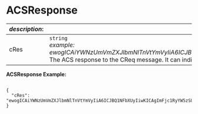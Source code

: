 
# ACSResponse

| *description*: | *Encapsulates response data from the ACS.*| 
|----|----|
| cRes |  ``` string ```   <br/> *example: ewogICAiYWNzUmVmZXJlbmNlTnVtYmVyIiA6ICJBQ1NFbXUyIiwKICAgImFjc1RyYW5zSUQiIDogIjAwMDAwMDAwLTAwMDUtNWE1YS04MDAwLTAxNmZhNTU2MzgzMiIsCiAgICJtZXNzYWdlVHlwZSIgOiAiQ1JlcyIsCiAgICJtZXNzYWdlVmVyc2lvbiIgOiAiMi4xLjAiLAogICAidGhyZWVEU1NlcnZlclRyYW5zSUQiIDogImRlZjlmYmQ4LWY5MzUtNWM3Mi04MDAwLTAwMDAwMDA4MjllZCIsCiAgICJ0cmFuc1N0YXR1cyIgOiAiWSIKfQ*  <br/> The ACS response to the CReq message. It can indicate the result of cardholder authentication or, in the case of an app-based model, also signal that further cardholder interaction is required to complete the authentication.|


**ACSResponse Example:**

```{r}

{
  "cRes": "ewogICAiYWNzUmVmZXJlbmNlTnVtYmVyIiA6ICJBQ1NFbXUyIiwKICAgImFjc1RyYW5zSUQiIDogIjAwMDAwMDAwLTAwMDUtNWE1YS04MDAwLTAxNmZhNTU2MzgzMiIsCiAgICJtZXNzYWdlVHlwZSIgOiAiQ1JlcyIsCiAgICJtZXNzYWdlVmVyc2lvbiIgOiAiMi4xLjAiLAogICAidGhyZWVEU1NlcnZlclRyYW5zSUQiIDogImRlZjlmYmQ4LWY5MzUtNWM3Mi04MDAwLTAwMDAwMDA4MjllZCIsCiAgICJ0cmFuc1N0YXR1cyIgOiAiWSIKfQ"
}
```  
  

